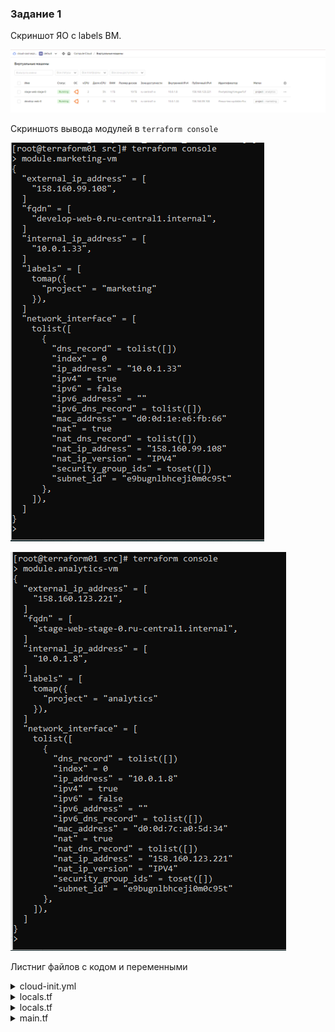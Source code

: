 ### Задание 1

Скриншот  ЯО с labels  ВМ.

![](.img/HW4_TASK1_vms_labels.png)

Скриншотs  вывода модулей в ```terraform console```

![](.img/HW4_TASK1_module_marketing.png)

![](.img/HW4_TASK1_module_analytics.png)

Листниг  файлов с кодом и переменными

<details>
  <summary>cloud-init.yml</summary>

```yaml
users:
  - name: ubuntu
    groups: sudo
    shell: /bin/bash
    sudo: ['ALL=(ALL) NOPASSWD:ALL']
    ssh_authorized_keys:
      - ${public_key}
package_update: true
package_upgrade: false
packages:
 - vim
 - nginx
runcmd:
 - systemctl start nginx
 - systemctl enable nginx
```
</details>


<details>
  <summary>locals.tf</summary>

```bash
locals{
    ssh-keys  = "${file("~/.ssh/id_ed25519.pub")}"
  }
```
</details>


<details>
  <summary>locals.tf</summary>

```bash
locals{
    ssh-keys  = "${file("~/.ssh/id_ed25519.pub")}"
  }
```
</details>

<details>
  <summary>main.tf</summary>

```bash
resource "yandex_vpc_network" "develop" {
  name = var.vpc_name
}
resource "yandex_vpc_subnet" "develop" {
  name           = var.vpc_name
  zone           = var.default_zone
  network_id     = yandex_vpc_network.develop.id
  v4_cidr_blocks = var.default_cidr
}


module "marketing-vm" {
  source          = "git::https://github.com/udjin10/yandex_compute_instance.git?ref=main"
  env_name        = "develop"
  network_id      = yandex_vpc_network.develop.id
  subnet_zones    = [var.default_zone]
  subnet_ids      = [ yandex_vpc_subnet.develop.id ]
  instance_name   = "web"
  instance_count  = 1
  image_family    = var.image_family
  public_ip       = true
  labels          = {
    project = "marketing"
    }
  metadata = {
      user-data          = data.template_file.cloudinit.rendered
      serial-port-enable = 1
  }
}

module "analytics-vm" {
  source         = "git::https://github.com/udjin10/yandex_compute_instance.git?ref=main"
  env_name       = "stage"
  network_id     = yandex_vpc_network.develop.id
  subnet_zones   = [var.default_zone]
  subnet_ids     = [yandex_vpc_subnet.develop.id]
  instance_name  = "web-stage"
  instance_count = 1
  image_family   = var.image_family
  public_ip      = true
  labels          = {
    project = "analytics"
  }
  metadata = {
    user-data          = data.template_file.cloudinit.rendered
    serial-port-enable = 1
  }

}

data "template_file" "cloudinit" {
  template = file("./cloud-init.yml")
  vars     = {
    public_key = local.ssh-keys
  }
}
```
</details>